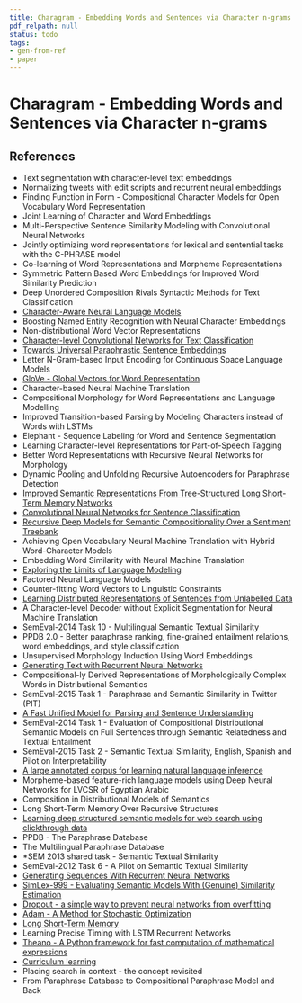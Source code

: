 ```yaml
---
title: Charagram - Embedding Words and Sentences via Character n-grams
pdf_relpath: null
status: todo
tags:
- gen-from-ref
- paper
---
```


# Charagram - Embedding Words and Sentences via Character n-grams

## References

- Text segmentation with character-level text embeddings
- Normalizing tweets with edit scripts and recurrent neural embeddings
- Finding Function in Form - Compositional Character Models for Open Vocabulary Word Representation
- Joint Learning of Character and Word Embeddings
- Multi-Perspective Sentence Similarity Modeling with Convolutional Neural Networks
- Jointly optimizing word representations for lexical and sentential tasks with the C-PHRASE model
- Co-learning of Word Representations and Morpheme Representations
- Symmetric Pattern Based Word Embeddings for Improved Word Similarity Prediction
- Deep Unordered Composition Rivals Syntactic Methods for Text Classification
- [Character-Aware Neural Language Models](./character-aware-neural-language-models.md)
- Boosting Named Entity Recognition with Neural Character Embeddings
- Non-distributional Word Vector Representations
- [Character-level Convolutional Networks for Text Classification](./character-level-convolutional-networks-for-text-classification.md)
- [Towards Universal Paraphrastic Sentence Embeddings](./towards-universal-paraphrastic-sentence-embeddings.md)
- Letter N-Gram-based Input Encoding for Continuous Space Language Models
- [GloVe - Global Vectors for Word Representation](./glove-global-vectors-for-word-representation.md)
- Character-based Neural Machine Translation
- Compositional Morphology for Word Representations and Language Modelling
- Improved Transition-based Parsing by Modeling Characters instead of Words with LSTMs
- Elephant - Sequence Labeling for Word and Sentence Segmentation
- Learning Character-level Representations for Part-of-Speech Tagging
- Better Word Representations with Recursive Neural Networks for Morphology
- Dynamic Pooling and Unfolding Recursive Autoencoders for Paraphrase Detection
- [Improved Semantic Representations From Tree-Structured Long Short-Term Memory Networks](./improved-semantic-representations-from-tree-structured-long-short-term-memory-networks.md)
- [Convolutional Neural Networks for Sentence Classification](./convolutional-neural-networks-for-sentence-classification.md)
- [Recursive Deep Models for Semantic Compositionality Over a Sentiment Treebank](./recursive-deep-models-for-semantic-compositionality-over-a-sentiment-treebank.md)
- Achieving Open Vocabulary Neural Machine Translation with Hybrid Word-Character Models
- Embedding Word Similarity with Neural Machine Translation
- [Exploring the Limits of Language Modeling](./exploring-the-limits-of-language-modeling.md)
- Factored Neural Language Models
- Counter-fitting Word Vectors to Linguistic Constraints
- [Learning Distributed Representations of Sentences from Unlabelled Data](./learning-distributed-representations-of-sentences-from-unlabelled-data.md)
- A Character-level Decoder without Explicit Segmentation for Neural Machine Translation
- SemEval-2014 Task 10 - Multilingual Semantic Textual Similarity
- PPDB 2.0 - Better paraphrase ranking, fine-grained entailment relations, word embeddings, and style classification
- Unsupervised Morphology Induction Using Word Embeddings
- [Generating Text with Recurrent Neural Networks](./generating-text-with-recurrent-neural-networks.md)
- Compositional-ly Derived Representations of Morphologically Complex Words in Distributional Semantics
- SemEval-2015 Task 1 - Paraphrase and Semantic Similarity in Twitter (PIT)
- [A Fast Unified Model for Parsing and Sentence Understanding](./a-fast-unified-model-for-parsing-and-sentence-understanding.md)
- SemEval-2014 Task 1 - Evaluation of Compositional Distributional Semantic Models on Full Sentences through Semantic Relatedness and Textual Entailment
- SemEval-2015 Task 2 - Semantic Textual Similarity, English, Spanish and Pilot on Interpretability
- [A large annotated corpus for learning natural language inference](./a-large-annotated-corpus-for-learning-natural-language-inference.md)
- Morpheme-based feature-rich language models using Deep Neural Networks for LVCSR of Egyptian Arabic
- Composition in Distributional Models of Semantics
- Long Short-Term Memory Over Recursive Structures
- [Learning deep structured semantic models for web search using clickthrough data](./learning-deep-structured-semantic-models-for-web-search-using-clickthrough-data.md)
- PPDB - The Paraphrase Database
- The Multilingual Paraphrase Database
- *SEM 2013 shared task - Semantic Textual Similarity
- SemEval-2012 Task 6 - A Pilot on Semantic Textual Similarity
- [Generating Sequences With Recurrent Neural Networks](./generating-sequences-with-recurrent-neural-networks.md)
- [SimLex-999 - Evaluating Semantic Models With (Genuine) Similarity Estimation](./simlex-999-evaluating-semantic-models-with-genuine-similarity-estimation.md)
- [Dropout - a simple way to prevent neural networks from overfitting](./dropout-a-simple-way-to-prevent-neural-networks-from-overfitting.md)
- [Adam - A Method for Stochastic Optimization](./adam-a-method-for-stochastic-optimization.md)
- [Long Short-Term Memory](./long-short-term-memory.md)
- Learning Precise Timing with LSTM Recurrent Networks
- [Theano - A Python framework for fast computation of mathematical expressions](./theano-a-python-framework-for-fast-computation-of-mathematical-expressions.md)
- [Curriculum learning](./curriculum-learning.md)
- Placing search in context - the concept revisited
- From Paraphrase Database to Compositional Paraphrase Model and Back
